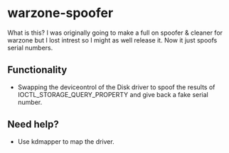# warzone-spoofer

What is this?
I was originally going to make a full on spoofer & cleaner for warzone but I lost intrest so I might as well release it. Now it just spoofs serial numbers.

## Functionality
* Swapping the deviceontrol of the Disk driver to spoof the results of IOCTL_STORAGE_QUERY_PROPERTY and give back a fake serial number.

## Need help?
* Use kdmapper to map the driver.
